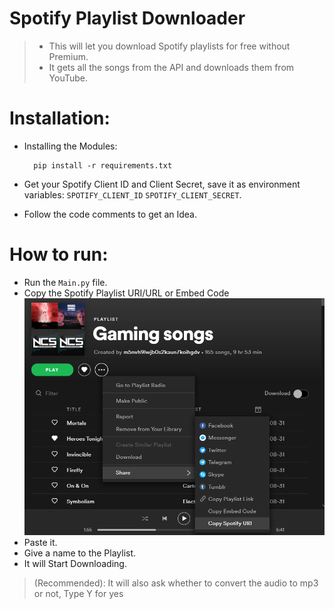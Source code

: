 # Spotify Playlist Downloader

> - This will let you download Spotify playlists for free without Premium.
> - It gets all the songs from the API and downloads them from YouTube.

# Installation:
- Installing the Modules: 
  ```
    pip install -r requirements.txt
  ```
- Get your Spotify Client ID and Client Secret, save it as environment variables: `SPOTIFY_CLIENT_ID` `SPOTIFY_CLIENT_SECRET`.

- Follow the code comments to get an Idea.

# How to run:

- Run the `Main.py` file.
- Copy the Spotify Playlist URI/URL or Embed Code
![](images/image1.png)
- Paste it.
- Give a name to the Playlist.
- It will Start Downloading.
>(Recommended): 
 It will also ask whether to convert the audio to mp3 or not, Type Y for yes
